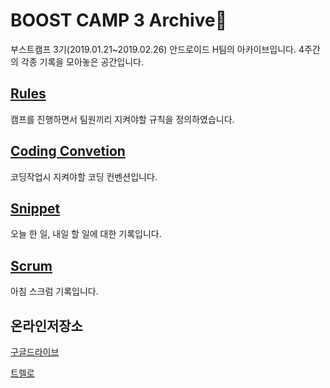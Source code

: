 # BOOST CAMP 3 Archive:rocket:

부스트캠프 3기(2019.01.21~2019.02.26) 안드로이드 H팀의 아카이브입니다. 4주간의 각종 기록을 모아놓은 공간입니다.



## [Rules](https://github.com/huhsay/boostcamp3_archive/blob/master/rules.md)

캠프를 진행하면서 팀원끼리 지켜야할 규칙을 정의하였습니다.



## [Coding Convetion](https://github.com/huhsay/boostcamp3_archive/blob/master/codingConvention.md)

코딩작업시 지켜야할 코딩 컨벤션입니다.



## [Snippet](https://github.com/huhsay/boostcamp3_archive/blob/master/snippet.md)

오늘 한 일, 내일 할 일에 대한 기록입니다.



## [Scrum](https://github.com/huhsay/boostcamp3_archive/blob/master/scrum.md)

아침 스크럼 기록입니다.



## 온라인저장소

[구글드라이브](https://drive.google.com/open?id=1JS9bZnT89KKW8Z1ORy2EOlQM2xTkZMT9)

[트렐로](https://trello.com/boostcamp3)

